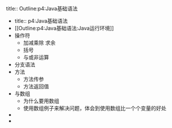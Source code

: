 title:: Outline:p4:Java基础语法

- title:: p4:Java基础语法
- [[Outline:p4:Java基础语法:Java运行环境]]
- 操作符
	- 加减乘除 求余
	- 括号
	- 与或非运算
- 分支语法
- 方法
	- 方法传参
	- 方法返回值
- 与数组
	- 为什么要用数组
	- 使用数组例子来解决问题，体会到使用数组比一个个变量的好处
-
-